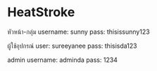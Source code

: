 # HeatStroke

หัวหน้า-กลุ่ม
username: sunny
pass: thisissunny123


ผู้ใช้อุปกรณ์
user: sureeyanee
pass: thisisda123


admin
username: adminda
pass: 1234